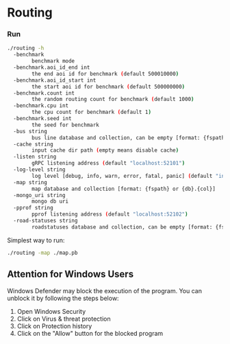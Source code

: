 # Routing

### Run

```bash
./routing -h
  -benchmark
        benchmark mode
  -benchmark.aoi_id_end int
        the end aoi id for benchmark (default 500010000)
  -benchmark.aoi_id_start int
        the start aoi id for benchmark (default 500000000)
  -benchmark.count int
        the random routing count for benchmark (default 1000)
  -benchmark.cpu int
        the cpu count for benchmark (default 1)
  -benchmark.seed int
        the seed for benchmark
  -bus string
        bus line database and collection, can be empty [format: {fspath} or {db}.{col}]
  -cache string
        input cache dir path (empty means disable cache)
  -listen string
        gRPC listening address (default "localhost:52101")
  -log-level string
        log level [debug, info, warn, error, fatal, panic] (default "info")
  -map string
        map database and collection [format: {fspath} or {db}.{col}]
  -mongo_uri string
        mongo db uri
  -pprof string
        pprof listening address (default "localhost:52102")
  -road-statuses string
        roadstatuses database and collection, can be empty [format: {fspath} or {db}.{col}]
```

Simplest way to run:

```bash
./routing -map ./map.pb
```

## Attention for Windows Users

Windows Defender may block the execution of the program. You can unblock it by following the steps below:
1. Open Windows Security
2. Click on Virus & threat protection
3. Click on Protection history
4. Click on the "Allow" button for the blocked program
